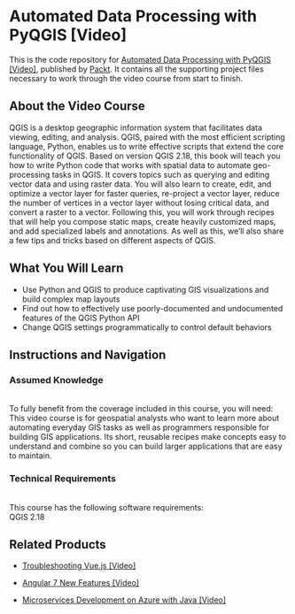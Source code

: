 # Automated Data Processing with PyQGIS [Video]
This is the code repository for [Automated Data Processing with PyQGIS [Video]](https://www.packtpub.com/application-development/automated-data-processing-pyqgis-video?utm_source=github&utm_medium=repository&utm_campaign=9781788390330), published by [Packt](https://www.packtpub.com/?utm_source=github). It contains all the supporting project files necessary to work through the video course from start to finish.
## About the Video Course
QGIS is a desktop geographic information system that facilitates data viewing, editing, and analysis. QGIS, paired with the most efficient scripting language, Python, enables us to write effective scripts that extend the core functionality of QGIS. Based on version QGIS 2.18, this book will teach you how to write Python code that works with spatial data to automate geo-processing tasks in QGIS. It covers topics such as querying and editing vector data and using raster data. You will also learn to create, edit, and optimize a vector layer for faster queries, re-project a vector layer, reduce the number of vertices in a vector layer without losing critical data, and convert a raster to a vector. Following this, you will work through recipes that will help you compose static maps, create heavily customized maps, and add specialized labels and annotations. As well as this, we’ll also share a few tips and tricks based on different aspects of QGIS.

<H2>What You Will Learn</H2>
<DIV class=book-info-will-learn-text>
<UL>
<LI>	Use Python and QGIS to produce captivating GIS visualizations and build complex map layouts
<LI>	Find out how to effectively use poorly-documented and undocumented features of the QGIS Python API
<LI>	Change QGIS settings programmatically to control default behaviors	   </LI></UL></DIV>

## Instructions and Navigation
### Assumed Knowledge
<br>To fully benefit from the coverage included in this course, you will need:<br/>
This video course is for geospatial analysts who want to learn more about automating everyday GIS tasks as well as programmers responsible for building GIS applications. Its short, reusable recipes make concepts easy to understand and combine so you can build larger applications that are easy to maintain.

### Technical Requirements
<br>This course has the following software requirements:<br/>
QGIS 2.18

## Related Products
* [Troubleshooting Vue.js [Video]](https://www.packtpub.com/application-development/troubleshooting-vuejs-video?utm_source=github&utm_medium=repository&utm_campaign=9781788993531)

* [Angular 7 New Features [Video]](https://www.packtpub.com/web-development/angular-7-new-features-video?utm_source=github&utm_medium=repository&utm_campaign=9781789619683)

* [Microservices Development on Azure with Java [Video]](https://www.packtpub.com/virtualization-and-cloud/microservices-development-azure-java-video?utm_source=github&utm_medium=repository&utm_campaign=9781789808858)
